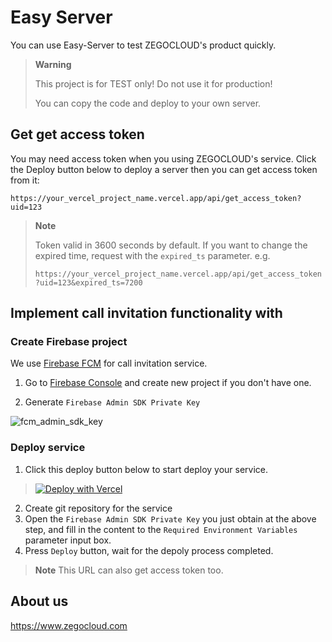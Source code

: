 # Easy Server

You can use Easy-Server to test ZEGOCLOUD's product quickly.

> **Warning**
> 
> This project is for TEST only! Do not use it for production!
> 
> You can copy the code and deploy to your own server.

## Get get access token

You may need access token when you using ZEGOCLOUD's service. Click the Deploy button below to deploy a server then you can get access token from it:

```
https://your_vercel_project_name.vercel.app/api/get_access_token?uid=123
```

> **Note**
> 
> Token valid in 3600 seconds by default. If you want to change the expired time, request with the `expired_ts` parameter. e.g. 
> 
> `https://your_vercel_project_name.vercel.app/api/get_access_token?uid=123&expired_ts=7200`

## Implement call invitation functionality with 

### Create Firebase project

We use [Firebase FCM](https://firebase.google.com/docs/cloud-messaging) for call invitation service.

1. Go to [Firebase Console](https://console.firebase.google.com/) and create new project if you don't have one.

2. Generate `Firebase Admin SDK Private Key`

![fcm_admin_sdk_key](https://user-images.githubusercontent.com/5242852/209456355-80fba59a-ea47-46af-8bd8-c9fafb62d745.gif)

### Deploy service

1. Click this deploy button below to start deploy your service.
> [![Deploy with Vercel](https://vercel.com/button)](https://vercel.com/new/import?repository-url=https%3A%2F%2Fgithub.com%2FYerannnnnn%2Feasy_server_nextjs&env=ZEGOCLOUD_APP_ID,ZEGOCLOUD_SERVER_SECRET,FA_PROJECT_ID,FA_PRIVATE_KEY_ID,FA_PRIVATE_KEY,FA_CLIENT_EMAIL,FA_CLIENT_ID,FA_CLIENT_X509_CERT_URL)
2. Create git repository for the service
3. Open the `Firebase Admin SDK Private Key` you just obtain at the above step, and fill in the content to the `Required Environment Variables` parameter input box.
4. Press `Deploy` button, wait for the depoly process completed.

> **Note**
> This URL can also get access token too.


## About us

https://www.zegocloud.com

